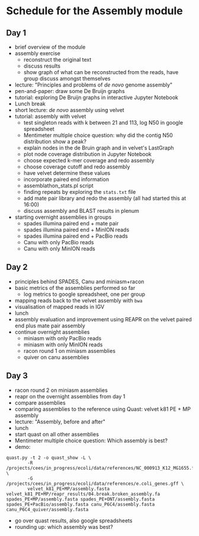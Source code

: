 Schedule for the Assembly module
================================

## Day 1

* brief overview of the module
* assembly exercise
  * reconstruct the original text
  * discuss results
  * show graph of what can be reconstructed from the reads, have group discuss amongst themselves
* lecture: "Principles and problems of *de novo* genome assembly"
* pen-and-paper: draw some De Bruijn graphs
* tutorial: exploring De Bruijn graphs in interactive Jupyter Notebook
* Lunch break
* short lecture: *de novo* assembly using velvet
* tutorial: assembly with velvet
  * test singleton reads with k between 21 and 113, log N50 in google spreadsheet
  * Mentimeter multiple choice question: why did the contig N50 distribution show a peak?
  * explain nodes in the de Bruin graph and in velvet's LastGraph
  * plot node coverage distribution in Jupyter Notebook
  * choose expected k-mer coverage and redo assembly
  * choose coverage cutoff and redo assembly
  * have velvet determine these values
  * incorporate paired end information
  * assemblathon_stats.pl script
  * finding repeats by exploring the `stats.txt` file
  * add mate pair library and redo the assembly (all had started this at 16:00)
  * discuss assembly and BLAST results in plenum
* starting overnight assemblies in groups
  * spades illumina paired end + mate pair
  * spades illumina paired end + MinION reads
  * spades illumina paired end + PacBio reads
  * Canu with only PacBio reads
  * Canu with only MinION reads

## Day 2

* principles behind SPADES, Canu and miniasm+racon
* basic metrics of the assemblies performed so far
  * log metrics to google spreadsheet, one per group
* mapping reads back to the velvet assembly with `bwa`
* visualisation of mapped reads in IGV
* lunch
* assembly evaluation and improvement using REAPR on the velvet paired end plus mate pair assembly
* continue overnight assemblies
  * miniasm with only PacBio reads
  * miniasm with only MinION reads
  * racon round 1 on miniasm assemblies
  * quiver on canu assemblies

## Day 3

* racon round 2 on miniasm assemblies
* reapr on the overnight assemblies from day 1
* compare assemblies
* comparing assemblies to the reference using Quast: velvet k81 PE + MP assembly
* lecture: "Assembly, before and after"
* lunch
* start quast on all other assemblies
* Mentimeter multiple choice question: Which assembly is best?
* demo:

```
quast.py -t 2 -o quast_show -L \
        -R /projects/cees/in_progress/ecoli/data/references/NC_000913_K12_MG1655.fasta \
        -G /projects/cees/in_progress/ecoli/data/references/e.coli_genes.gff \
        velvet_k81_PE+MP/assembly.fasta velvet_k81_PE+MP/reapr_results/04.break.broken_assembly.fa spades_PE+MP/assembly.fasta spades_PE+ONT/assembly.fasta spades_PE+PacBio/assembly.fasta canu_P6C4/assembly.fasta canu_P6C4_quiver/assembly.fasta
```

* go over quast results, also google spreadsheets
* rounding up: which assembly was best?